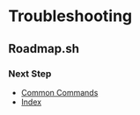 # Troubleshooting

## Roadmap.sh

### Next Step
- [Common Commands](https://github.com/Sisu-Sus/CyberSec-RoadMap/blob/main/Operating_Systems/Common_Commands.md)
- [Index](https://github.com/Sisu-Sus/CyberSec-RoadMap/blob/main/index.md)
